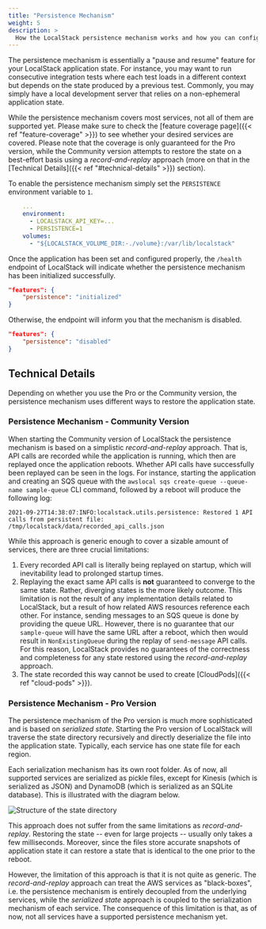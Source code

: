 ```yaml
---
title: "Persistence Mechanism"
weight: 5
description: >
  How the LocalStack persistence mechanism works and how you can configure it.
---
```


The persistence mechanism is essentially a "pause and resume" feature for your LocalStack application state.
For instance, you may want to run consecutive integration tests where each test loads in a different context but depends on the state produced by a previous test.
Commonly, you may simply have a local development server that relies on a non-ephemeral application state.

While the persistence mechanism covers most services, not all of them are supported yet.
Please make sure to check the [feature coverage page]({{< ref "feature-coverage" >}}) to see whether your desired services are covered.
Please note that the coverage is only guaranteed for the Pro version, while the Community version attempts to restore the state on a best-effort basis using a *record-and-replay* approach (more on that in the [Technical Details]({{< ref "#technical-details" >}}) section).

To enable the persistence mechanism simply set the `PERSISTENCE` environment variable to `1`.

```yaml
    ...
    environment:
      - LOCALSTACK_API_KEY=...
      - PERSISTENCE=1
    volumes:
      - "${LOCALSTACK_VOLUME_DIR:-./volume}:/var/lib/localstack"
```

Once the application has been set and configured properly, the `/health` endpoint of LocalStack will indicate whether the persistence mechanism has been initialized successfully.
```json
"features": {
    "persistence": "initialized"
}
```

Otherwise, the endpoint will inform you that the mechanism is disabled.

```json
"features": {
    "persistence": "disabled"
}
```

## Technical Details

Depending on whether you use the Pro or the Community version, the persistence mechanism uses different ways to restore the application state.

### Persistence Mechanism - Community Version

When starting the Community version of LocalStack the persistence mechanism is based on a simplistic *record-and-replay* approach.
That is, API calls are recorded while the application is running, which then are replayed once the application reboots.
Whether API calls have successfully been replayed can be seen in the logs.
For instance, starting the application and creating an SQS queue with the `awslocal sqs create-queue --queue-name sample-queue` CLI command, followed by a reboot will produce the following log:

```
2021-09-27T14:38:07:INFO:localstack.utils.persistence: Restored 1 API calls from persistent file: /tmp/localstack/data/recorded_api_calls.json
```

While this approach is generic enough to cover a sizable amount of services, there are three crucial limitations:

1. Every recorded API call is literally being replayed on startup, which will inevitability lead to prolonged startup times.
2. Replaying the exact same API calls is **not** guaranteed to converge to the same state.
   Rather, diverging states is the more likely outcome.
   This limitation is not the result of any implementation details related to LocalStack, but a result of how related AWS resources reference each other.
   For instance, sending messages to an SQS queue is done by providing the queue URL.
   However, there is no guarantee that our `sample-queue` will have the same URL after a reboot, which then would result in `NonExistingQueue` during the replay of `send-message` API calls.
   For this reason, LocalStack provides no guarantees of the correctness and completeness for any state restored using the *record-and-replay* approach.
3. The state recorded this way cannot be used to create [CloudPods]({{< ref "cloud-pods" >}}).

### Persistence Mechanism - Pro Version

The persistence mechanism of the Pro version is much more sophisticated and is based on *serialized state*.
Starting the Pro version of LocalStack will traverse the state directory recursively and directly deserialize the file into the application state.
Typically, each service has one state file for each region.

Each serialization mechanism has its own root folder.
As of now, all supported services are serialized as pickle files, except for Kinesis (which is serialized as JSON) and DynamoDB (which is serialized as an SQLite database).
This is illustrated with the diagram below.

![Structure of the state directory](datadir_structure.png)

This approach does not suffer from the same limitations as *record-and-replay*.
Restoring the state -- even for large projects -- usually only takes a few milliseconds.
Moreover, since the files store accurate snapshots of application state it can restore a state that is identical to the one prior to the reboot.

However, the limitation of this approach is that it is not quite as generic.
The *record-and-replay* approach can treat the AWS services as "black-boxes", i.e. the persistence mechanism is entirely decoupled from the underlying services, while the *serialized state* approach is coupled to the serialization mechanism of each service.
The consequence of this limitation is that, as of now, not all services have a supported persistence mechanism yet.
